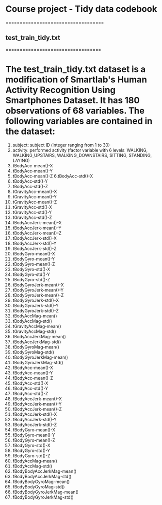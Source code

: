 # Course project - Tidy data codebook
===================================
## test_train_tidy.txt
==================================

The test_train_tidy.txt dataset is a modification of Smartlab's Human Activity Recognition Using Smartphones Dataset. It has 180 observations of 68 variables. The following variables are contained in the dataset:
================================================================

1. subject: subject ID (integer ranging from 1 to 30)
2. activity: performed activity (factor variable with 6 levels: WALKING, WALKING_UPSTAIRS, WALKING_DOWNSTAIRS, SITTING, STANDING, LAYING)
3. tBodyAcc-mean()-X 
4. tBodyAcc-mean()-Y       
5. tBodyAcc-mean()-Z 
6.tBodyAcc-std()-X   
7. tBodyAcc-std()-Y          
8. tBodyAcc-std()-Z          
9. tGravityAcc-mean()-X      
10. tGravityAcc-mean()-Y     
11. tGravityAcc-mean()-Z       
12. tGravityAcc-std()-X      
13. tGravityAcc-std()-Y      
14. tGravityAcc-std()-Z        
15. tBodyAccJerk-mean()-X      
16. tBodyAccJerk-mean()-Y      
17. tBodyAccJerk-mean()-Z     
18. tBodyAccJerk-std()-X       
19. tBodyAccJerk-std()-Y    
20. tBodyAccJerk-std()-Z      
21. tBodyGyro-mean()-X        
22. tBodyGyro-mean()-Y        
23. tBodyGyro-mean()-Z        
24. tBodyGyro-std()-X         
25. tBodyGyro-std()-Y          
26. tBodyGyro-std()-Z        
27. tBodyGyroJerk-mean()-X     
28. tBodyGyroJerk-mean()-Y     
29. tBodyGyroJerk-mean()-Z     
30. tBodyGyroJerk-std()-X      
31. tBodyGyroJerk-std()-Y     
32. tBodyGyroJerk-std()-Z      
33. tBodyAccMag-mean()         
34. tBodyAccMag-std()          
35. tGravityAccMag-mean()     
36. tGravityAccMag-std()       
37. tBodyAccJerkMag-mean()     
38. tBodyAccJerkMag-std()      
39. tBodyGyroMag-mean()      
40. tBodyGyroMag-std()       
41. tBodyGyroJerkMag-mean()    
42. tBodyGyroJerkMag-std()     
43. fBodyAcc-mean()-X          
44. fBodyAcc-mean()-Y          
45. fBodyAcc-mean()-Z         
46. fBodyAcc-std()-X           
47. fBodyAcc-std()-Y        
48. fBodyAcc-std()-Z           
49. fBodyAccJerk-mean()-X      
50. fBodyAccJerk-mean()-Y      
51. fBodyAccJerk-mean()-Z     
52. fBodyAccJerk-std()-X       
53. fBodyAccJerk-std()-Y       
54. fBodyAccJerk-std()-Z      
55. fBodyGyro-mean()-X        
56. fBodyGyro-mean()-Y         
57. fBodyGyro-mean()-Z       
58. fBodyGyro-std()-X          
59. fBodyGyro-std()-Y          
60. fBodyGyro-std()-Z         
61. fBodyAccMag-mean()      
62. fBodyAccMag-std()         
63. fBodyBodyAccJerkMag-mean()
64. fBodyBodyAccJerkMag-std()  
65. fBodyBodyGyroMag-mean() 
66. fBodyBodyGyroMag-std()    
67. fBodyBodyGyroJerkMag-mean()
68. fBodyBodyGyroJerkMag-std()   
